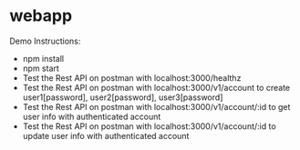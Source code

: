 # webapp
Demo Instructions:
- npm install
- npm start
- Test the Rest API on postman with localhost:3000/healthz
- Test the Rest API on postman with localhost:3000/v1/account to create user1[password], user2[password], user3[password]
- Test the Rest API on postman with localhost:3000/v1/account/:id to get user info with authenticated account
- Test the Rest API on postman with localhost:3000/v1/account/:id to update user info with authenticated account